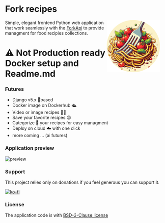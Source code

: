 # Fork recipes 
<img align="right" src="assets/avatar.png" height="170px" alt="Logo">

Simple, elegant frontend Python web application that work seamlessly with the [ForkApi](https://www.github.com/mikebgrep/forkapi) to provide managment for food recipies collections.

# ⚠ Not Production ready Docker setup and Readme.md

### Futures
- Django v5.x 🐍based
- Docker image on Dockerhub 🛳
- Video or image recipes 👨‍🍳
- Save your favorite recipes 😍
- Categorize 📑 your recipes for easy managment
- Deploy on cloud ☁️ with one click
- more coming ... (ai futures)

### Application preview
![preview](assets/preview.gif)


### Support
This project relies only on donations if you feel generous you can support it.

[![ko-fi](https://ko-fi.com/img/githubbutton_sm.svg)](https://ko-fi.com/mikebgrep)


### License 
The application code is with [BSD-3-Clause license](https://opensource.org/license/bsd-3-clause)

